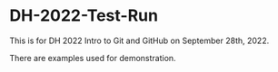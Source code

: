 # DH-2022-Test-Run
This is for DH 2022 Intro to Git and GitHub on September 28th, 2022.

There are examples used for demonstration.
